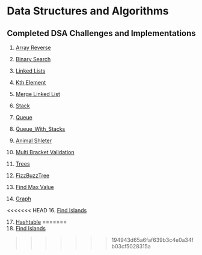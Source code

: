 # Data Structures and Algorithms

## Completed DSA Challenges and Implementations

1. [Array Reverse](./Challenges/Array_Reverse/readme.md)

2. [Binary Search](./Challenges/Array_binary_search/Readme.md)

3. [Linked Lists](./Challenges/LinkedLists/README.md)

4. [Kth Element](./Challenges/LinkedLists/README.md)

5. [Merge Linked List](./Challenges/LinkedLists/README.md)

6. [Stack](./Data_Structures/Stacks/README.md)

7. [Queue](./Data_Structures/Queues/README.md)

8. [Queue_With_Stacks](./Challenges/Queue_With_Stacks/README.md)

9. [Animal Shleter](./Challenges/Animal_Shelter/README.md)

10. [Multi Bracket Validation](./Challenges/Multi_Bracket_Validation/README.md)

12. [Trees](./Data_Structures/Trees/README.md)

13. [FizzBuzzTree](./Challenges/FizzBuzzTree/README.md)

14. [Find Max Value](./Challenges/FindMaxBinaryTree/README.md)

15. [Graph](./Data_Structures/Graphs/README.md)

<<<<<<< HEAD
16. [Find Islands](./Challenges/Find_Islands/README.md)

17. [Hashtable](./Data_Structures/Hashtables/README.md)
=======
16. [Find Islands](./Challenges/Find_Islands/README.md)
>>>>>>> 194943d65a6faf639b3c4e0a34fb03cf5028315a
